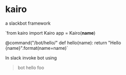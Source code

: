 # kairo
a slackbot framework


`from kairo import Kairo
app = Kairo(__name__)

@command("/bot/hello/<name>"
def hello(name):
    return "Hello {name}".format(name=name)`
 
 In slack invoke bot using
 > bot hello foo


